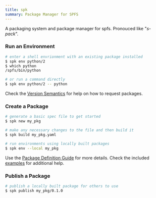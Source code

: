 ```yaml
---
title: spk
summary: Package Manager for SPFS
---
```


A packaging system and package manager for spfs. Pronouced like "_s-pack_".

### Run an Environment

```bash
# enter a shell envrionment with an existing package installed
$ spk env python/2
$ which python
/spfs/bin/python

# or run a command directly
$ spk env python/2 -- python
```

Check the [Version Semantics](versioning) for help on how to request packages.

### Create a Package

```bash
# generate a basic spec file to get started
$ spk new my_pkg

# make any necessary changes to the file and then build it
$ spk build my_pkg.yaml

# run environments using locally built packages
$ spk env --local my_pkg
```

Use the [Package Definition Guide](spec) for more details.
Check the included [examples](https://gitlab.spimageworks.com/dev-group/dev-ops/spk/-/tree/master/examples) for additional help.

### Publish a Package

```bash
# publish a locally built package for others to use
$ spk publish my_pkg/0.1.0
```
